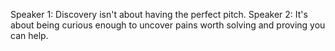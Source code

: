 Speaker 1: Discovery isn't about having the perfect pitch.
Speaker 2: It's about being curious enough to uncover pains worth solving and proving you can help.
